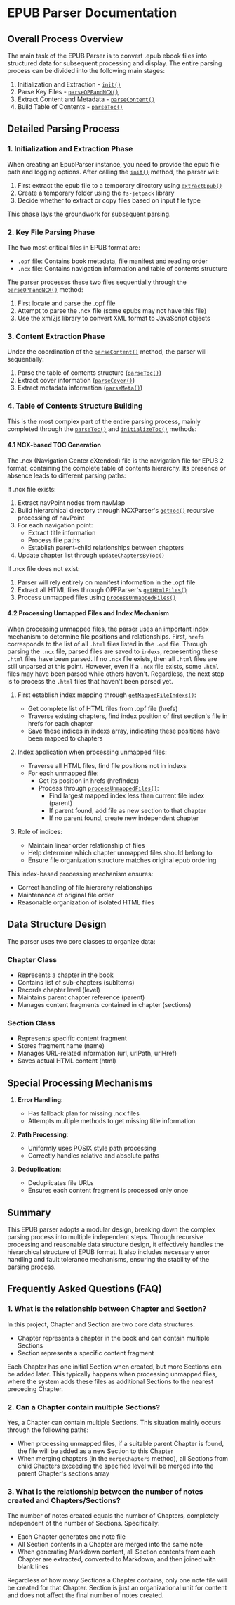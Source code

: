 # EPUB Parser Documentation

## Overall Process Overview

The main task of the EPUB Parser is to convert .epub ebook files into structured data for subsequent processing and display. The entire parsing process can be divided into the following main stages:

1. Initialization and Extraction - [`init()`](../src/lib/EpubParser.ts#L395)
2. Parse Key Files - [`parseOPFandNCX()`](../src/lib/EpubParser.ts#L415)
3. Extract Content and Metadata - [`parseContent()`](../src/lib/EpubParser.ts#L442)
4. Build Table of Contents - [`parseToc()`](../src/lib/EpubParser.ts#L449)

## Detailed Parsing Process

### 1. Initialization and Extraction Phase

When creating an EpubParser instance, you need to provide the epub file path and logging options. After calling the [`init()`](../src/lib/EpubParser.ts#L395) method, the parser will:

1. First extract the epub file to a temporary directory using [`extractEpub()`](../src/lib/EpubParser.ts#L406)
2. Create a temporary folder using the `fs-jetpack` library
3. Decide whether to extract or copy files based on input file type

This phase lays the groundwork for subsequent parsing.

### 2. Key File Parsing Phase

The two most critical files in EPUB format are:
- `.opf` file: Contains book metadata, file manifest and reading order
- `.ncx` file: Contains navigation information and table of contents structure

The parser processes these two files sequentially through the [`parseOPFandNCX()`](../src/lib/EpubParser.ts#L415) method:

1. First locate and parse the .opf file
2. Attempt to parse the .ncx file (some epubs may not have this file)
3. Use the xml2js library to convert XML format to JavaScript objects

### 3. Content Extraction Phase

Under the coordination of the [`parseContent()`](../src/lib/EpubParser.ts#L442) method, the parser will sequentially:

1. Parse the table of contents structure ([`parseToc()`](../src/lib/EpubParser.ts#L449))
2. Extract cover information ([`parseCover()`](../src/lib/EpubParser.ts#L442))
3. Extract metadata information ([`parseMeta()`](../src/lib/EpubParser.ts#L442))

### 4. Table of Contents Structure Building

This is the most complex part of the entire parsing process, mainly completed through the [`parseToc()`](../src/lib/EpubParser.ts#L449) and [`initializeToc()`](../src/lib/EpubParser.ts#L458) methods:

#### 4.1 NCX-based TOC Generation

The .ncx (Navigation Center eXtended) file is the navigation file for EPUB 2 format, containing the complete table of contents hierarchy. Its presence or absence leads to different parsing paths:

If .ncx file exists:
1. Extract navPoint nodes from navMap
2. Build hierarchical directory through NCXParser's [`getToc()`](../src/lib/EpubParser.ts#L163) recursive processing of navPoint
3. For each navigation point:
   - Extract title information
   - Process file paths
   - Establish parent-child relationships between chapters
4. Update chapter list through [`updateChaptersByToc()`](../src/lib/EpubParser.ts#L471)

If .ncx file does not exist:
1. Parser will rely entirely on manifest information in the .opf file
2. Extract all HTML files through OPFParser's [`getHtmlFiles()`](../src/lib/EpubParser.ts#L199)
3. Process unmapped files using [`processUnmappedFiles()`](../src/lib/EpubParser.ts#L207)

#### 4.2 Processing Unmapped Files and Index Mechanism

When processing unmapped files, the parser uses an important index mechanism to determine file positions and relationships. First, `hrefs` corresponds to the list of all `.html` files listed in the `.opf` file. Through parsing the `.ncx` file, parsed files are saved to `indexs`, representing these `.html` files have been parsed. If no `.ncx` file exists, then all `.html` files are still unparsed at this point. However, even if a `.ncx` file exists, some `.html` files may have been parsed while others haven't. Regardless, the next step is to process the `.html` files that haven't been parsed yet.

1. First establish index mapping through [`getMappedFileIndexs()`](../src/lib/EpubParser.ts#L481):
   - Get complete list of HTML files from .opf file (hrefs)
   - Traverse existing chapters, find index position of first section's file in hrefs for each chapter
   - Save these indices in indexs array, indicating these positions have been mapped to chapters

2. Index application when processing unmapped files:
   - Traverse all HTML files, find file positions not in indexs
   - For each unmapped file:
     - Get its position in hrefs (hrefIndex)
     - Process through [`processUnmappedFiles()`](../src/lib/EpubParser.ts#L466):
       * Find largest mapped index less than current file index (parent)
       * If parent found, add file as new section to that chapter
       * If no parent found, create new independent chapter

3. Role of indices:
   - Maintain linear order relationship of files
   - Help determine which chapter unmapped files should belong to
   - Ensure file organization structure matches original epub ordering

This index-based processing mechanism ensures:
- Correct handling of file hierarchy relationships
- Maintenance of original file order
- Reasonable organization of isolated HTML files

## Data Structure Design

The parser uses two core classes to organize data:

### Chapter Class
- Represents a chapter in the book
- Contains list of sub-chapters (subItems)
- Records chapter level (level)
- Maintains parent chapter reference (parent)
- Manages content fragments contained in chapter (sections)

### Section Class
- Represents specific content fragment
- Stores fragment name (name)
- Manages URL-related information (url, urlPath, urlHref)
- Saves actual HTML content (html)

## Special Processing Mechanisms

1. **Error Handling**:
   - Has fallback plan for missing .ncx files
   - Attempts multiple methods to get missing title information

2. **Path Processing**:
   - Uniformly uses POSIX style path processing
   - Correctly handles relative and absolute paths

3. **Deduplication**:
   - Deduplicates file URLs
   - Ensures each content fragment is processed only once

## Summary

This EPUB parser adopts a modular design, breaking down the complex parsing process into multiple independent steps. Through recursive processing and reasonable data structure design, it effectively handles the hierarchical structure of EPUB format. It also includes necessary error handling and fault tolerance mechanisms, ensuring the stability of the parsing process.

## Frequently Asked Questions (FAQ)

### 1. What is the relationship between Chapter and Section?

In this project, Chapter and Section are two core data structures:
- Chapter represents a chapter in the book and can contain multiple Sections
- Section represents a specific content fragment

Each Chapter has one initial Section when created, but more Sections can be added later. This typically happens when processing unmapped files, where the system adds these files as additional Sections to the nearest preceding Chapter.

### 2. Can a Chapter contain multiple Sections?

Yes, a Chapter can contain multiple Sections. This situation mainly occurs through the following paths:

- When processing unmapped files, if a suitable parent Chapter is found, the file will be added as a new Section to this Chapter
- When merging chapters (in the `mergeChapters` method), all Sections from child Chapters exceeding the specified level will be merged into the parent Chapter's sections array

### 3. What is the relationship between the number of notes created and Chapters/Sections?

The number of notes created equals the number of Chapters, completely independent of the number of Sections. Specifically:

- Each Chapter generates one note file
- All Section contents in a Chapter are merged into the same note
- When generating Markdown content, all Section contents from each Chapter are extracted, converted to Markdown, and then joined with blank lines

Regardless of how many Sections a Chapter contains, only one note file will be created for that Chapter. Section is just an organizational unit for content and does not affect the final number of notes created.
